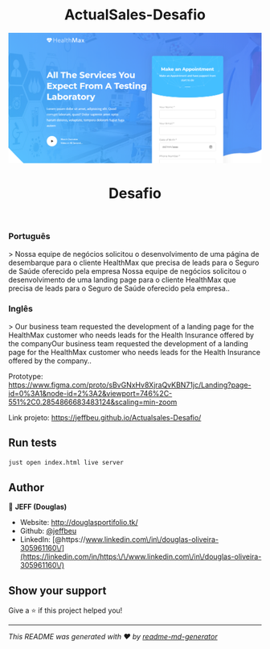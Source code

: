 <h1 align="center">ActualSales-Desafio</h1>
<p>
  <a href="#" target="_blank">
    <img alt="License: ISC" src="https://github.com/Jeffbeu/Actualsales-Desafio/blob/master/front-end/images/Screenshot_1.png" />
  </a>
</p>
<h1 align="center">Desafio</h1>
<br />
<h3>Português</h3>
> Nossa equipe de negócios solicitou o desenvolvimento de uma página de desembarque para o cliente HealthMax
que precisa de leads para o Seguro de Saúde oferecido pela empresa Nossa equipe de negócios solicitou o desenvolvimento de uma landing page para o cliente HealthMax que precisa de leads para o Seguro de Saúde oferecido pela empresa..

<h3>Inglês</h3>
> Our business team requested the development of a landing page for the HealthMax customer
who needs leads for the Health Insurance offered by the companyOur business team requested the development of a landing page for the HealthMax customer who needs leads for the Health Insurance offered by the company..</p>

Prototype: https://www.figma.com/proto/sBvGNxHv8XjraQvKBN71jc/Landing?page-id=0%3A1&node-id=2%3A2&viewport=746%2C-551%2C0.2854866683483124&scaling=min-zoom

Link projeto: https://jeffbeu.github.io/Actualsales-Desafio/

## Run tests

```sh
just open index.html live server
```

## Author

👤 **JEFF (Douglas)**

* Website: http://douglasportifolio.tk/
* Github: [@jeffbeu](https://github.com/jeffbeu)
* LinkedIn: [@https:\/\/www.linkedin.com\/in\/douglas-oliveira-305961160\/](https://linkedin.com/in/https:\/\/www.linkedin.com\/in\/douglas-oliveira-305961160\/)

## Show your support

Give a ⭐️ if this project helped you!

***
_This README was generated with ❤️ by [readme-md-generator](https://github.com/kefranabg/readme-md-generator)_
